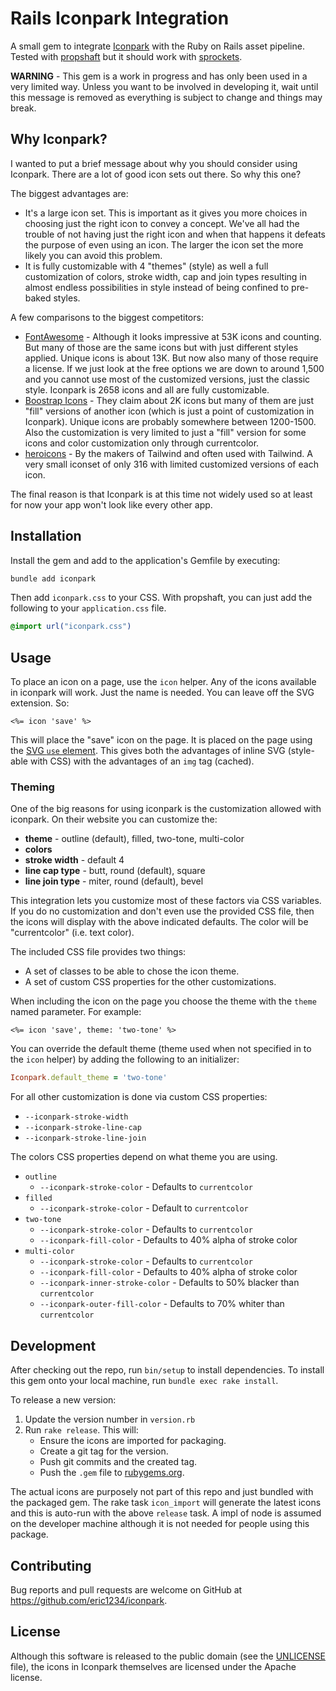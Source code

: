 # Rails Iconpark Integration

A small gem to integrate [Iconpark](https://iconpark.oceanengine.com/home) with
the Ruby on Rails asset pipeline. Tested with
[propshaft](https://github.com/rails/propshaft) but it should work with
[sprockets](https://github.com/rails/sprockets-rails).

**WARNING** - This gem is a work in progress and has only been used in a very
limited way. Unless you want to be involved in developing it, wait until this
message is removed as everything is subject to change and things may break.

## Why Iconpark?

I wanted to put a brief message about why you should consider using Iconpark.
There are a lot of good icon sets out there. So why this one?

The biggest advantages are:

* It's a large icon set. This is important as it gives you more choices in
  choosing just the right icon to convey a concept. We've all had the trouble
  of not having just the right icon and when that happens it defeats the purpose
  of even using an icon. The larger the icon set the more likely you can avoid
  this problem.
* It is fully customizable with 4 "themes" (style) as well a full customization
  of colors, stroke width, cap and join types resulting in almost endless
  possibilities in style instead of being confined to pre-baked styles.

A few comparisons to the biggest competitors:

* [FontAwesome](https://fontawesome.com) - Although it looks impressive at
  53K icons and counting. But many of those are the same icons but with just
  different styles applied. Unique icons is about 13K. But now also many of
  those require a license. If we just look at the free options we are down to
  around 1,500 and you cannot use most of the customized versions, just the
  classic style. Iconpark is 2658 icons and all are fully customizable.
* [Boostrap Icons](https://icons.getbootstrap.com/) - They claim about 2K icons
  but many of them are just "fill" versions of another icon (which is just a
  point of customization in Iconpark). Unique icons are probably somewhere
  between 1200-1500. Also the customization is very limited to just a "fill"
  version for some icons and color customization only through currentcolor.
* [heroicons](https://heroicons.com/) - By the makers of Tailwind and often used
  with Tailwind. A very small iconset of only 316 with limited customized
  versions of each icon.

The final reason is that Iconpark is at this time not widely used so at least
for now your app won't look like every other app.

## Installation

Install the gem and add to the application's Gemfile by executing:

```sh
bundle add iconpark
```

Then add `iconpark.css` to your CSS. With propshaft, you can just add the
following to your `application.css` file.

```css
@import url("iconpark.css")
```

## Usage

To place an icon on a page, use the `icon` helper. Any of the icons available
in iconpark will work. Just the name is needed. You can leave off the SVG
extension. So:

```erb
<%= icon 'save' %>
```

This will place the "save" icon on the page. It is placed on the page using the
[SVG `use` element](https://developer.mozilla.org/en-US/docs/Web/SVG/Element/use).
This gives both the advantages of inline SVG (style-able with CSS) with the
advantages of an `img` tag (cached).

### Theming

One of the big reasons for using iconpark is the customization allowed with
iconpark. On their website you can customize the:

* **theme** - outline (default), filled, two-tone, multi-color
* **colors**
* **stroke width** - default 4
* **line cap type** - butt, round (default), square
* **line join type** - miter, round (default), bevel

This integration lets you customize most of these factors via CSS variables. If
you do no customization and don't even use the provided CSS file, then the icons
will display with the above indicated defaults. The color will be
"currentcolor" (i.e. text color).

The included CSS file provides two things:

* A set of classes to be able to chose the icon theme.
* A set of custom CSS properties for the other customizations.

When including the icon on the page you choose the theme with the `theme` named
parameter. For example:

```erb
<%= icon 'save', theme: 'two-tone' %>
```

You can override the default theme (theme used when not specified in to the
`icon` helper) by adding the following to an initializer:

```ruby
Iconpark.default_theme = 'two-tone'
```

For all other customization is done via custom CSS properties:

* `--iconpark-stroke-width`
* `--iconpark-stroke-line-cap`
* `--iconpark-stroke-line-join`

The colors CSS properties depend on what theme you are using.

* `outline`
  * `--iconpark-stroke-color` - Defaults to `currentcolor`
* `filled`
  * `--iconpark-stroke-color` - Default to `currentcolor`
* `two-tone`
  * `--iconpark-stroke-color` - Defaults to `currentcolor`
  * `--iconpark-fill-color` - Defaults to 40% alpha of stroke color
* `multi-color`
  * `--iconpark-stroke-color` - Defaults to `currentcolor`
  * `--iconpark-fill-color` - Defaults to 40% alpha of stroke color
  * `--iconpark-inner-stroke-color` - Defaults to 50% blacker than `currentcolor`
  * `--iconpark-outer-fill-color` - Defaults to 70% whiter than `currentcolor`

## Development

After checking out the repo, run `bin/setup` to install dependencies. To install
this gem onto your local machine, run `bundle exec rake install`.

To release a new version:

1. Update the version number in `version.rb`
2. Run `rake release`. This will:
    * Ensure the icons are imported for packaging.
    * Create a git tag for the version.
    * Push git commits and the created tag.
    * Push the `.gem` file to [rubygems.org](https://rubygems.org).

The actual icons are purposely not part of this repo and just bundled with
the packaged gem. The rake task `icon_import` will generate the latest icons
and this is auto-run with the above `release` task. A impl of node is assumed
on the developer machine although it is not needed for people using this
package.

## Contributing

Bug reports and pull requests are welcome on GitHub at
https://github.com/eric1234/iconpark.

## License

Although this software is released to the public domain (see the
[UNLICENSE](UNLICENSE) file), the icons in Iconpark themselves are licensed
under the Apache license.
